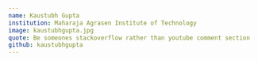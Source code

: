 ```yaml
---
name: Kaustubh Gupta
institution: Maharaja Agrasen Institute of Technology
image: kaustubhgupta.jpg
quote: Be someones stackoverflow rather than youtube comment section
github: kaustubhgupta
---
```

